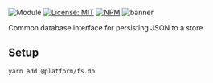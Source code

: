 ![Module](https://img.shields.io/badge/%40platform-fs.db-%23EA4E7E.svg)
[![License: MIT](https://img.shields.io/badge/license-MIT-blue.svg)](https://opensource.org/licenses/MIT)
[![NPM](https://img.shields.io/npm/v/@platform/fs.db.svg?colorB=blue&style=flat)](https://www.npmjs.com/package/@platform/fs.db)
![banner](https://uiharness.sfo2.digitaloceanspaces.com/%40platform/repo-banners/fs.db.png)

Common database interface for persisting JSON to a store.

## Setup

    yarn add @platform/fs.db



<p>&nbsp;<p>
<p>&nbsp;<p>




